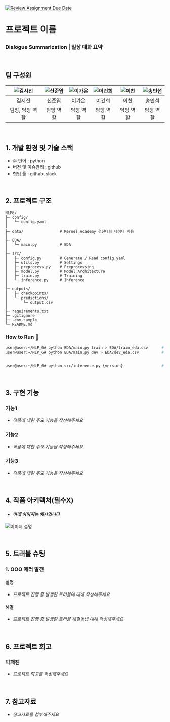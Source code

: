 [![Review Assignment Due Date](https://classroom.github.com/assets/deadline-readme-button-22041afd0340ce965d47ae6ef1cefeee28c7c493a6346c4f15d667ab976d596c.svg)](https://classroom.github.com/a/HS6nBbT4)
# 프로젝트 이름
### Dialogue Summarization | 일상 대화 요약

<br>

## 팀 구성원

| ![김시진](https://avatars.githubusercontent.com/u/46598332?v=4) | ![신준엽](https://avatars.githubusercontent.com/u/180160571?v=4) | ![이가은](https://avatars.githubusercontent.com/u/217889143?v=4) | ![이건희](https://avatars.githubusercontent.com/u/213379929?v=4) | ![이찬](https://avatars.githubusercontent.com/u/100181857?v=4) | ![송인섭](https://avatars.githubusercontent.com/u/22423127?v=4) |
| :--------------------------------------------------------------: | :--------------------------------------------------------------: | :--------------------------------------------------------------: | :--------------------------------------------------------------: | :--------------------------------------------------------------: | :--------------------------------------------------------------: |
|            [김시진](https://github.com/kimsijin33)             |            [신준엽](https://github.com/Shin-junyeob)             |            [이가은](https://github.com/kkaeunii)             |            [이건희](https://github.com/GH-Lee33)             |            [이찬](https://github.com/SKKULEE)             |            [송인섭](https://github.com/SongInseob)             |
|                            팀장, 담당 역할                             |                            담당 역할                             |                            담당 역할                             |                            담당 역할                             |                            담당 역할                             |                            담당 역할                             |

<br>

## 1. 개발 환경 및 기술 스택
- 주 언어 : python
- 버전 및 이슈관리 : github
- 협업 툴 : github, slack

<br>

## 2. 프로젝트 구조
```
NLP6/
├─ config/
│   └─ config.yaml
│
├─ data/                # Kernel Academy 경진대회 데이터 사용
│
├─ EDA/
│   └─ main.py          # EDA
│
├─ src/
│   ├─ config.py        # Generate / Read config.yaml 
│   ├─ utils.py         # Settings
│   ├─ preprocess.py    # Preprocessing
│   ├─ model.py         # Model Architecture
│   ├─ train.py         # Training
│   └─ inference.py     # Inference
│
├─ outputs/
│   ├─ checkpoints/
│   └─ predictions/
│       └─ output.csv
│
├─ requirements.txt
├─ .gitignore
├─ .env.sample
└─ README.md

```

### How to Run 🚀
```bash
user@user:~/NLP_6# python EDA/main.py train > EDA/train_eda.csv      # train.csv 파일 EDA 및 저장 / 저장경로는 사용자 편의에 따라 변경
user@user:~/NLP_6# python EDA/main.py dev > EDA/dev_eda.csv          # dev.csv 파일 EDA 및 저장 / 저장경로는 사용자 편의에 따라 변경


user@user:~/NLP_6# python src/inference.py {version}                 # v1, ver2, ver_3, test 등 사용자 편의에 따라 변경 / 공백 Default값은 "test"
```


<br>

## 3. 구현 기능
### 기능1
- _작품에 대한 주요 기능을 작성해주세요_
### 기능2
- _작품에 대한 주요 기능을 작성해주세요_
### 기능3
- _작품에 대한 주요 기능을 작성해주세요_

<br>

## 4. 작품 아키텍처(필수X)
- #### _아래 이미지는 예시입니다_
![이미지 설명](https://www.cadgraphics.co.kr/UPLOAD/editor/2024/07/04//2024726410gH04SyxMo3_editor_image.png)

<br>

## 5. 트러블 슈팅
### 1. OOO 에러 발견

#### 설명
- _프로젝트 진행 중 발생한 트러블에 대해 작성해주세요_

#### 해결
- _프로젝트 진행 중 발생한 트러블 해결방법 대해 작성해주세요_

<br>

## 6. 프로젝트 회고
### 박패캠
- _프로젝트 회고를 작성해주세요_

<br>

## 7. 참고자료
- _참고자료를 첨부해주세요_
